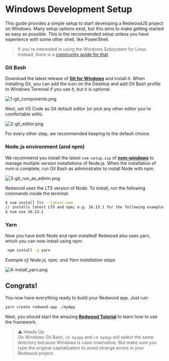 # Windows Development Setup

This guide provides a simple setup to start developing a RedwoodJS project on Windows. Many setup options exist, but this aims to make getting started as easy as possible. This is the recommended setup unless you have experience with some other shell, like PowerShell. 

> If you're interested in using the Windows Subsystem for Linux instead, there is a [community guide for that](https://community.redwoodjs.com/t/windows-subsystem-for-linux-setup/2439).

### Git Bash

Download the latest release of [**Git for Windows**](https://git-scm.com/download/win) and install it. 
When installing Git, you can add the icon on the Desktop and add Git Bash profile to Windows Terminal if you use it, but it is optional. 

![1-git_components.png](https://s3.us-west-2.amazonaws.com/secure.notion-static.com/27fac4b8-d734-4516-bcfd-b7eacf99dc9f/1-git_components.png?X-Amz-Algorithm=AWS4-HMAC-SHA256&X-Amz-Content-Sha256=UNSIGNED-PAYLOAD&X-Amz-Credential=AKIAT73L2G45EIPT3X45%2F20211208%2Fus-west-2%2Fs3%2Faws4_request&X-Amz-Date=20211208T033033Z&X-Amz-Expires=86400&X-Amz-Signature=0d8ef80a9ddbd0372608ccc872486dc90ff4e2a7464d7387a233b970f4264dfd&X-Amz-SignedHeaders=host&response-content-disposition=filename%20%3D%221-git%2520components.png%22&x-id=GetObject)

Next, set VS Code as Git default editor (or pick any other editor you're comfortable with). 

![2-git_editor.png](https://s3.us-west-2.amazonaws.com/secure.notion-static.com/303cd5fe-c2da-4747-8ee0-e6efad06ea99/2-git_editor.png?X-Amz-Algorithm=AWS4-HMAC-SHA256&X-Amz-Content-Sha256=UNSIGNED-PAYLOAD&X-Amz-Credential=AKIAT73L2G45EIPT3X45%2F20211208%2Fus-west-2%2Fs3%2Faws4_request&X-Amz-Date=20211208T033056Z&X-Amz-Expires=86400&X-Amz-Signature=a24600f301ad20e02cbd5a0c15d89715620db44508f3b63f030cdcce0482992a&X-Amz-SignedHeaders=host&response-content-disposition=filename%20%3D%222-git%2520editor.png%22&x-id=GetObject)

For every other step, we recommended keeping to the default choice.

### Node.js environment (and npm)

We recommend you install the latest `nvm-setup.zip` of [**nvm-windows**](https://github.com/coreybutler/nvm-windows/releases) to manage multiple version installations of Node.js. When the installation of nvm is complete, run Git Bash as administrator to install Node with npm. 

![3-git_run_as_admin.png](https://s3.us-west-2.amazonaws.com/secure.notion-static.com/21bf6be8-8c37-4469-9ef0-35645e622ac2/3-_git_run_as_admin.png?X-Amz-Algorithm=AWS4-HMAC-SHA256&X-Amz-Content-Sha256=UNSIGNED-PAYLOAD&X-Amz-Credential=AKIAT73L2G45EIPT3X45%2F20211208%2Fus-west-2%2Fs3%2Faws4_request&X-Amz-Date=20211208T033111Z&X-Amz-Expires=86400&X-Amz-Signature=f78d5523dc342cba09e611b6a10dce417f04879e6f5fd932b6ca647b9972f54e&X-Amz-SignedHeaders=host&response-content-disposition=filename%20%3D%223-%2520git%2520run%2520as%2520admin.png%22&x-id=GetObject)

Redwood uses the LTS version of Node. To install, run the following commands inside the terminal: 

```bash
$ nvm install lts --latest-npm
// installs latest LTS and npm; e.g. 16.13.1 for the following examples
$ nvm use 16.13.1
```

### Yarn

Now you have both Node and npm installed! Redwood also uses yarn, which you can now install using npm:

```bash
 npm install -g yarn
```

*Example of Node.js, npm, and Yarn installation steps*

![4-install_yarn.png](https://s3.us-west-2.amazonaws.com/secure.notion-static.com/c719a400-562f-452f-90d4-27d0aecbcbf8/4.1-install_yarn.png?X-Amz-Algorithm=AWS4-HMAC-SHA256&X-Amz-Content-Sha256=UNSIGNED-PAYLOAD&X-Amz-Credential=AKIAT73L2G45EIPT3X45%2F20211208%2Fus-west-2%2Fs3%2Faws4_request&X-Amz-Date=20211208T033123Z&X-Amz-Expires=86400&X-Amz-Signature=ac97a085abb0fc8cad7cdbbe36e0404dcf73b71d23c52fa126686964843c4bbd&X-Amz-SignedHeaders=host&response-content-disposition=filename%20%3D%224.1-install%2520yarn.png%22&x-id=GetObject)

## Congrats!

You now have everything ready to build your Redwood app. Just run:

```bash
yarn create redwood-app ./myApp 
```

Next, you should start the amazing [**Redwood Tutorial**](https://learn.redwoodjs.com/docs/tutorial/installation-starting-development) to learn how to use the framework. 

>⚠️ Heads Up  
On Windows Git Bash, `cd myapp` and `cd myApp` will select the same directory because Windows is case-insensitive. But make sure you type the original capitalization to avoid strange errors in your Redwood project.